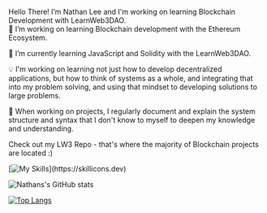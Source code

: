 Hello There!
  I’m Nathan Lee and I'm working on learning Blockchain Development with LearnWeb3DAO.
</br>
  🔗 I’m working on learning Blockchain development with the Ethereum Ecosystem.
  
  🌱 I’m currently learning JavaScript and Solidity with the LearnWeb3DAO.
  
  💡 I'm working on learning not just how to develop decentralized applications, but how to think of systems as a whole, and integrating that into my problem solving,       and using that mindset to developing solutions to large problems.
  
  📖 When working on projects, I regularly document and explain the system structure and syntax that I don't know to myself to deepen my knowledge and understanding.
  
  
  


  Check out my LW3 Repo - that's where the majority of Blockchain projects are located :)
  
  
  




[![My Skills](https://skillicons.dev/icons?i=js,solidity,graphql,nextjs,react,html,css,github,)](https://skillicons.dev)


![Nathans's GitHub stats](https://github-readme-stats.vercel.app/api?username=nslee333&show_icons=true&theme=dark)


[![Top Langs](https://github-readme-stats.vercel.app/api/top-langs/?username=nslee333&show_icons=true&theme=dark)](https://github.com/nslee333/github-readme-stats)






<!-- <div class="image">
  <img src="https://user-images.githubusercontent.com/83928534/158027313-35a09cf7-3193-40bb-951f-7da0ca18ba9f.jpg" height="375" width="auto" align="center" >
</div>
<!-- ![PFP](https://user-images.githubusercontent.com/83928534/158027313-35a09cf7-3193-40bb-951f-7da0ca18ba9f.jpg) --> 



